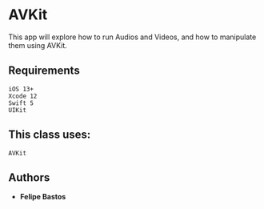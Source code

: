 # AVKit

This app will explore how to run Audios and Videos, and how to manipulate them using AVKit.

## Requirements

```
iOS 13+
Xcode 12
Swift 5
UIKit
```

## This class uses:

```
AVKit
```

## Authors

* **Felipe Bastos** 
